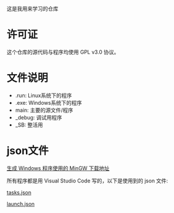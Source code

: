 这是我用来学习的仓库
# 许可证
这个仓库的源代码与程序均使用 GPL v3.0 协议。
# 文件说明
 * .run: Linux系统下的程序
 * .exe: Windows系统下的程序
 * main: 主要的源文件/程序
 * _debug: 调试用程序
 * _SB: 整活用
# json文件
[生成 Windows 程序使用的 MinGW 下载地址](https://github.com/skeeto/w64devkit/releases/tag/v2.0.0 "MinGW 下载地址")

所有程序都是用 Visual Studio Code 写的，以下是使用到的 json 文件:

[tasks.json](https://github.com/yigeputong/Code/blob/main/.vscode/tasks.json "tasks.json")

[launch.json](https://github.com/yigeputong/Code/blob/main/.vscode/launch.json "launch.json")
